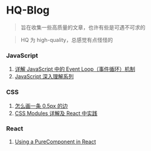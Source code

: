 # HQ-Blog

> 旨在收集一些高质量的文章，也许有些是可遇不可求的

> HQ 为 high-quality，总感觉有点怪怪的

### JavaScript

1. [详解 JavaScript 中的 Event Loop（事件循环）机制](https://zhuanlan.zhihu.com/p/33058983)
2. [JavaScript 深入理解系列](https://github.com/mqyqingfeng/Blog)


### CSS

1. [怎么画一条 0.5px 的边](https://juejin.im/post/5ab65f40f265da2384408a95)
2. [CSS Modules 详解及 React 中实践](https://zhuanlan.zhihu.com/p/20495964)

### React

1. [Using a PureComponent in React](https://medium.com/front-end-weekly/using-a-purecomponent-in-reacts-262972f9f1e0)
